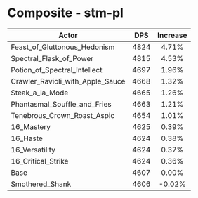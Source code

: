 # Composite - stm-pl
| Actor | DPS | Increase |
|---|:---:|:---:|
|Feast_of_Gluttonous_Hedonism|4824|4.71%|
|Spectral_Flask_of_Power|4815|4.53%|
|Potion_of_Spectral_Intellect|4697|1.96%|
|Crawler_Ravioli_with_Apple_Sauce|4668|1.32%|
|Steak_a_la_Mode|4665|1.26%|
|Phantasmal_Souffle_and_Fries|4663|1.21%|
|Tenebrous_Crown_Roast_Aspic|4654|1.01%|
|16_Mastery|4625|0.39%|
|16_Haste|4624|0.38%|
|16_Versatility|4624|0.37%|
|16_Critical_Strike|4624|0.36%|
|Base|4607|0.00%|
|Smothered_Shank|4606|-0.02%|
